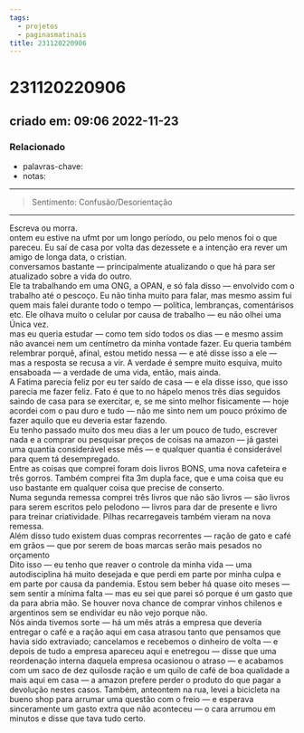 ```yaml
---
tags:
  - projetos
  - paginasmatinais
title: 231120220906
---
```


# 231120220906

## criado em: 09:06 2022-11-23

### Relacionado

- palavras-chave:
- notas: 
---

>Sentimento: Confusão/Desorientação 

---

Escreva ou morra.  
ontem eu estive na ufmt por um longo período, ou pelo menos foi o que pareceu. Eu saí de casa por volta das dezessete e a intenção era rever um amigo de longa data, o cristian.  
conversamos bastante — principalmente atualizando o que há para ser atualizado sobre a vida do outro.  
Ele ta trabalhando em uma ONG, a OPAN, e só fala disso — envolvido com o trabalho até o pescoço. Eu não tinha muito para falar, mas mesmo assim fui quem mais falei durante todo o tempo — política, lembranças, comentárisos etc. Ele olhava muito o celular por causa de trabalho — eu não olhei uma Única vez.  
mas eu queria estudar — como tem sido todos os dias — e mesmo assim não avancei nem um centímetro da minha vontade fazer. Eu queria também relembrar porquê, afinal, estou metido nessa — e até disse isso a ele — mas a resposta se recusa a vir. A verdade é sempre muito esquiva, muito ensaboada — a verdade de uma vida, então, mais ainda.  
A Fatima parecia feliz por eu ter saído de casa — e ela disse isso, que isso parecia me fazer feliz. Fato é que to no hápelo menos três dias seguidos saindo de casa para se exercitar, e, se me sinto melhor fisicamente — hoje acordei com o pau duro e tudo — não me sinto nem um pouco próximo de fazer aquilo que eu deveria estar fazendo.  
Eu tenho passado muito dos meu dias a ler um pouco de tudo, escrever nada e a comprar ou pesquisar preços de coisas na amazon — já gastei uma quantia considerável esse mês — e qualquer quantia é considerável para quem tá desempregado.  
Entre as coisas que comprei foram dois livros BONS, uma nova cafeteira e três gorros. Também comprei fita 3m dupla face, que e uma coisa que eu uso bastante em qualquer coisa que precise de conserto.  
Numa segunda remessa comprei três livros que não são livros — são livros para serem escritos pelo pelodono — livros para dar de presente e livro para treinar criatividade. Pilhas recarregaveis também vieram na nova remessa.  
Além disso tudo existem duas compras recorrentes — ração de gato e café em grãos — que por serem de boas marcas serão mais pesados no orçamento  
Dito isso — eu tenho que reaver o controle da minha vida — uma autodisciplina há muito desejada e que perdi em parte por minha culpa e em parte por causa da pandemia. Estou sem beber há quase oito meses — sem sentir a mínima falta — mas eu sei que parei só porque é um gasto que da para abria mão. Se houver nova chance de comprar vinhos chilenos e argentinos sem se endividar eu não vejo porque não.  
Nós ainda tivemos sorte — há um mês atrás a empresa que deveria entregar o café e a ração aqui em casa atrasou tanto que pensamos que havia sido extraviado; cancelamos e recebemos o dinheiro de volta — e depois de tudo a empresa apareceu aqui e enetregou — disse que uma reordenação interna daquela empresa ocasionou o atraso — e acabamos com um saco de dez quilosde ração e um quilo de café de boa qualidade a mais aqui em casa — a amazon prefere perder o produto do que pagar a devolução nestes casos. Também, anteontem na rua, levei a bicicleta na bueno shop para arrumar uma questão com o freio — e esperava sinceramente um gasto extra que não aconteceu — o cara arrumou em minutos e disse que tava tudo certo.
